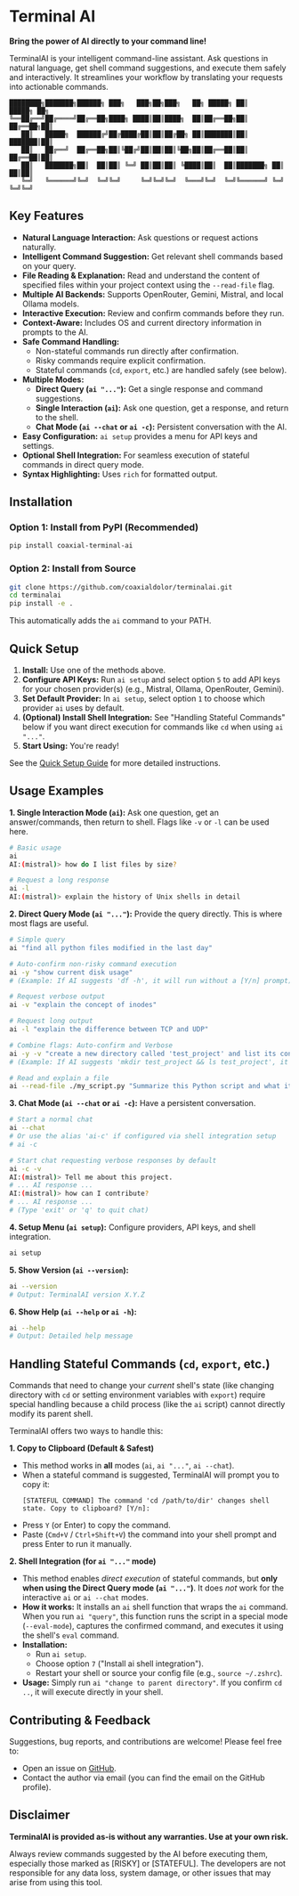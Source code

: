 # Terminal AI

**Bring the power of AI directly to your command line!**

TerminalAI is your intelligent command-line assistant. Ask questions in natural language, get shell command suggestions, and execute them safely and interactively. It streamlines your workflow by translating your requests into actionable commands.

```
████████╗███████╗██████╗ ███╗   ███╗██╗███╗   ██╗ █████╗ ██║       █████╗ ██╗
╚══██╔══╝██╔════╝██╔══██╗████╗ ████║██║████╗  ██║██╔══██╗██║      ██╔══██╗██║
   ██║   █████╗  ██████╔╝██╔████╔██║██║██╔██╗ ██║███████║██║      ███████║██║
   ██║   ██╔══╝  ██╔══██╗██║╚██╔╝██║██║██║╚██╗██║██╔══██║██║      ██╔══██║██║
   ██║   ███████╗██║  ██║██║ ╚═╝ ██║██║██║ ╚████║██║  ██║███████╗ ██║  ██║██║
   ╚═╝   ╚══════╝╚═╝  ╚═╝╚═╝     ╚═╝╚═╝╚═╝  ╚═══╝╚═╝  ╚═╝╚══════╝ ╚═╝  ╚═╝╚═╝
```

## Key Features

*   **Natural Language Interaction:** Ask questions or request actions naturally.
*   **Intelligent Command Suggestion:** Get relevant shell commands based on your query.
*   **File Reading & Explanation:** Read and understand the content of specified files within your project context using the `--read-file` flag.
*   **Multiple AI Backends:** Supports OpenRouter, Gemini, Mistral, and local Ollama models.
*   **Interactive Execution:** Review and confirm commands before they run.
*   **Context-Aware:** Includes OS and current directory information in prompts to the AI.
*   **Safe Command Handling:**
    *   Non-stateful commands run directly after confirmation.
    *   Risky commands require explicit confirmation.
    *   Stateful commands (`cd`, `export`, etc.) are handled safely (see below).
*   **Multiple Modes:**
    *   **Direct Query (`ai "..."`):** Get a single response and command suggestions.
    *   **Single Interaction (`ai`):** Ask one question, get a response, and return to the shell.
    *   **Chat Mode (`ai --chat` or `ai -c`):** Persistent conversation with the AI.
*   **Easy Configuration:** `ai setup` provides a menu for API keys and settings.
*   **Optional Shell Integration:** For seamless execution of stateful commands in direct query mode.
*   **Syntax Highlighting:** Uses `rich` for formatted output.

## Installation

### Option 1: Install from PyPI (Recommended)
```sh
pip install coaxial-terminal-ai
```

### Option 2: Install from Source
```sh
git clone https://github.com/coaxialdolor/terminalai.git
cd terminalai
pip install -e .
```
This automatically adds the `ai` command to your PATH.

## Quick Setup

1.  **Install:** Use one of the methods above.
2.  **Configure API Keys:** Run `ai setup` and select option `5` to add API keys for your chosen provider(s) (e.g., Mistral, Ollama, OpenRouter, Gemini).
3.  **Set Default Provider:** In `ai setup`, select option `1` to choose which provider `ai` uses by default.
4.  **(Optional) Install Shell Integration:** See "Handling Stateful Commands" below if you want direct execution for commands like `cd` when using `ai "..."`.
5.  **Start Using:** You're ready!

See the [Quick Setup Guide](quick_setup_guide.md) for more detailed instructions.

## Usage Examples

**1. Single Interaction Mode (`ai`):** Ask one question, get an answer/commands, then return to shell.
   Flags like `-v` or `-l` can be used here.
```sh
# Basic usage
ai
AI:(mistral)> how do I list files by size?

# Request a long response
ai -l
AI:(mistral)> explain the history of Unix shells in detail
```

**2. Direct Query Mode (`ai "..."`):** Provide the query directly. This is where most flags are useful.
```sh
# Simple query
ai "find all python files modified in the last day"

# Auto-confirm non-risky command execution
ai -y "show current disk usage"
# (Example: If AI suggests 'df -h', it will run without a [Y/n] prompt)

# Request verbose output
ai -v "explain the concept of inodes"

# Request long output
ai -l "explain the difference between TCP and UDP"

# Combine flags: Auto-confirm and Verbose
ai -y -v "create a new directory called 'test_project' and list its contents"
# (Example: If AI suggests 'mkdir test_project && ls test_project', it will run without a prompt)

# Read and explain a file
ai --read-file ./my_script.py "Summarize this Python script and what it does"
```

**3. Chat Mode (`ai --chat` or `ai -c`):** Have a persistent conversation.
```sh
# Start a normal chat
ai --chat
# Or use the alias 'ai-c' if configured via shell integration setup
# ai -c

# Start chat requesting verbose responses by default
ai -c -v
AI:(mistral)> Tell me about this project.
# ... AI response ...
AI:(mistral)> how can I contribute?
# ... AI response ...
# (Type 'exit' or 'q' to quit chat)
```

**4. Setup Menu (`ai setup`):** Configure providers, API keys, and shell integration.
```sh
ai setup
```

**5. Show Version (`ai --version`):**
```sh
ai --version
# Output: TerminalAI version X.Y.Z
```

**6. Show Help (`ai --help` or `ai -h`):**
```sh
ai --help
# Output: Detailed help message
```

## Handling Stateful Commands (`cd`, `export`, etc.)

Commands that need to change your *current* shell's state (like changing directory with `cd` or setting environment variables with `export`) require special handling because a child process (like the `ai` script) cannot directly modify its parent shell.

TerminalAI offers two ways to handle this:

**1. Copy to Clipboard (Default & Safest)**

*   This method works in **all** modes (`ai`, `ai "..."`, `ai --chat`).
*   When a stateful command is suggested, TerminalAI will prompt you to copy it:
    ```
    [STATEFUL COMMAND] The command 'cd /path/to/dir' changes shell state. Copy to clipboard? [Y/n]:
    ```
*   Press `Y` (or Enter) to copy the command.
*   Paste (`Cmd+V` / `Ctrl+Shift+V`) the command into your shell prompt and press Enter to run it manually.

**2. Shell Integration (for `ai "..."` mode)**

*   This method enables *direct execution* of stateful commands, but **only when using the Direct Query mode (`ai "..."`)**. It does *not* work for the interactive `ai` or `ai --chat` modes.
*   **How it works:** It installs an `ai` shell function that wraps the `ai` command. When you run `ai "query"`, this function runs the script in a special mode (`--eval-mode`), captures the confirmed command, and executes it using the shell's `eval` command.
*   **Installation:**
    *   Run `ai setup`.
    *   Choose option `7` ("Install ai shell integration").
    *   Restart your shell or source your config file (e.g., `source ~/.zshrc`).
*   **Usage:** Simply run `ai "change to parent directory"`. If you confirm `cd ..`, it will execute directly in your shell.

## Contributing & Feedback

Suggestions, bug reports, and contributions are welcome! Please feel free to:
*   Open an issue on [GitHub](https://github.com/coaxialdolor/terminalai).
*   Contact the author via email (you can find the email on the GitHub profile).

## Disclaimer

**TerminalAI is provided as-is without any warranties. Use at your own risk.**

Always review commands suggested by the AI before executing them, especially those marked as [RISKY] or [STATEFUL]. The developers are not responsible for any data loss, system damage, or other issues that may arise from using this tool.

